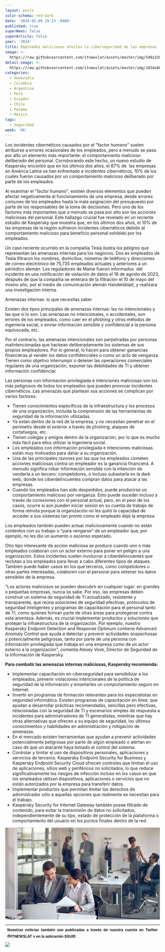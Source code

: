 ```yaml
---
layout: posts
color-schema: red-dark
date: '2024-02-09 19:23 -0400'
published: true
superNews: false
superArticle: false
year: '2024'
title: Empleados maliciosos afectan la ciberseguridad de las empresas
image: >-
  https://raw.githubusercontent.com/itnewslat/assets/master/img/540x320/Empleados-Oficina-p.jpg
detail-image: >-
  https://raw.githubusercontent.com/itnewslat/assets/master/img/1024x680/Empleados-Oficina-g.jpg
categories:
  - Venezuela
  - Colombia
  - Argentina
  - Perú
  - Ecuador
  - Chile
  - Panama
  - Mexico
tags:
  - Seguridad
week: '06'
---
```

Los incidentes cibernéticos causados por el "factor humano" suelen atribuirse a errores ocasionales de los empleados, pero a menudo se pasa por alto un elemento más importante: el comportamiento malicioso deliberado del personal. Corroborando este hecho, un nuevo estudio de Kaspersky encontró que en los últimos dos años, el 67% de  las empresas en América Latina se han enfrentado a incidentes cibernéticos, 10% de los cuales fueron causados por un comportamiento malicioso deliberado por parte de los empleados.

Al examinar el "factor humano", existen diversos elementos que pueden afectar negativamente al funcionamiento de una empresa, desde errores comunes de los empleados hasta la mala asignación del presupuesto por parte de los responsables de la toma de decisiones. Pero uno de los factores más importantes que a menudo se pasa por alto son las acciones maliciosas del personal. Este hallazgo crucial fue revelado en un reciente estudio de Kaspersky que muestra que, en los últimos dos años, el 10% de las empresas de la región sufrieron incidentes cibernéticos debido al comportamiento malicioso para beneficio personal exhibido por los empleados.

Un caso reciente ocurrido en la compañía Tesla ilustra los peligros que representan las amenazas internas para los negocios. Dos ex empleados de Tesla filtraron los nombres, domicilios, números de teléfono y direcciones de correo electrónico de 75,735 empleados actuales y anteriores a un periódico alemán. Los reguladores de Maine fueron informados  del incidente en una notificación de violación de datos el 18 de agosto de 2023, después de que la compañía se enterara de la filtración el 10 de mayo del mismo año, por el medio de comunicación alemán Handelsblatt, y realizara una investigación interna.

Amenazas internas: lo que necesitas saber

Existen dos tipos principales de amenazas internas: las no intencionales y las que sí lo son. Las amenazas no intencionales, o accidentales, son errores de los empleados, como caer en el phishing y otros métodos de ingeniería social, o enviar información sensible y confidencial a la persona equivocada, etc.

Por el contrario, las amenazas intencionales son perpetradas por personas malintencionadas que hackean deliberadamente los sistemas de sus propios empleadores. Por lo general, lo hacen para obtener ganancias financieras al vender los datos confidenciales o como un acto de venganza. Tienen como objetivo interrumpir o detener las operaciones comerciales regulares de una organización, exponer las debilidades de TI y obtener información confidencial.

Las personas con información privilegiada e intenciones maliciosas son los más peligrosos de todos los empleados que pueden provocar incidentes cibernéticos. Las amenazas que plantean sus acciones se complican por varios factores:

- Tienen conocimientos específicos de la infraestructura y los procesos de una organización, incluida la comprensión de las herramientas de seguridad de la información utilizadas.
- Ya están dentro de la red de la empresa, y no necesitan penetrar en el perímetro desde el exterior a través de phishing, ataques de cortafuegos, etc.
- Tienen colegas y amigos dentro de la organización, por lo que es mucho más fácil para ellos utilizar la ingeniería social.
- Los empleados con información privilegiada e intenciones maliciosas están muy motivados para dañar a su organización.
- Una de las principales razones por las que los empleados cometen acciones maliciosas contra un empleador es la ganancia financiera. A menudo significa robar información sensible con la intención de venderla a un tercero: competidores, o incluso subastarla en la dark web, donde los ciberdelincuentes compran datos para atacar a las empresas.
- Cuando los empleados han sido despedidos, puede producirse un comportamiento malicioso por venganza. Esto puede suceder incluso a través de conexiones con el personal actual, pero, en el peor de los casos, ocurre si aún pueden iniciar sesión en su cuenta de trabajo de forma remota porque la organización no les quitó la capacidad de acceder a sus sistemas tan pronto como el empleado dejó la empresa.

Los empleados también pueden actuar maliciosamente cuando no están contentos con su trabajo o "para vengarse" de un empleador que, por ejemplo, no les dio un aumento o ascenso esperado.

Otro tipo interesante de acción maliciosa se produce cuando uno o más empleados colaboran con un actor externo para poner en peligro a una organización. Estos incidentes suelen involucrar a ciberdelincuentes que reclutan a los empleados para llevar a cabo diferentes tipos de ataques. También puede haber casos en los que terceros, como competidores u otras partes interesadas, colaboren con el personal para obtener los datos sensibles de la empresa.

"Los actores maliciosos se pueden descubrir en cualquier lugar: en grandes o pequeñas empresas, nunca se sabe. Por eso, las empresas deben construir un sistema de seguridad de TI actualizado, resistente y transparente, que reúna soluciones de seguridad efectivas, protocolos de seguridad inteligentes y programas de capacitación para el personal tanto de TI, como quienes forman parte de otras áreas para protegerse contra esta amenaza. Además, es crucial implementar productos y soluciones que protejan la infraestructura de la organización. Por ejemplo, nuestro Kaspersky Endpoint Detection and Response Optimum contiene Advanced Anomaly Control que ayuda a detectar y prevenir actividades sospechosas y potencialmente peligrosas, tanto por parte de una persona con información privilegiada que trabaja en una empresa como de un actor externo a la organización", comenta Alexey Vovk, Director de Seguridad de la Información de Kaspersky.

**Para combatir las amenazas internas maliciosas, Kaspersky recomienda:**

- Implementar capacitación en ciberseguridad para sensibilizar a los empleados, prevenir violaciones intencionales de la política de seguridad de la información y enseñarles un comportamiento seguro en Internet.
- Invertir en programas de formación relevantes para los especialistas en seguridad informática. Existen programas de capacitación en línea  que ayudan a desarrollar prácticas recomendadas, sencillas pero efectivas, relacionadas con la seguridad de TI y escenarios simples de respuesta a incidentes para administradores de TI generalistas, mientras que hay otras alternativas que ofrecen a su equipo de seguridad, los últimos conocimientos y habilidades en administración y mitigación de amenazas.
- En el mercado existen herramientas que ayudan a prevenir actividades potencialmente peligrosas por parte de algún empleado o alertan en caso de que un atacante haya tomado el control del sistema. 
- Controlar y limitar el uso de dispositivos personales, aplicaciones y servicios de terceros. Kaspersky Endpoint Security for Business y Kaspersky Endpoint Security Cloud ofrecen controles que limitan el uso de aplicaciones, sitios web y periféricos no solicitados, lo que reduce significativamente los riesgos de infección incluso en los casos en que los empleados utilizan dispositivos, aplicaciones o servicios que no están autorizados por la empresa para transferir datos.   
- Implementar productos que permitan limitar los derechos de administrador sólo a aquellas opciones que realmente se necesitan para el trabajo.
- Kaspersky Security for Internet Gateway también posee filtrado de contenido, para evitar la transmisión de datos no solicitados, independientemente de su tipo, estado de protección de la plataforma o comportamiento del usuario en los puntos finales dentro de la red.

![](https://raw.githubusercontent.com/itnewslat/assets/master/img/540x320/Empleados-Oficina-p.jpg)

<table style="height: 42px;" width="569">
<tbody>
<tr>
<td style="text-align: justify;"><sub><strong>Nuestras noticias también son publicadas a través de nuestra cuenta en Twitter <a href="https://twitter.com/itnewslat?lang=es">@ITNEWSLAT</a> y en la aplicación <a href="https://squidapp.co/en/">SQUID</a></strong></sub></td>
</tr>
</tbody>
</table>

<img src="https://tracker.metricool.com/c3po.jpg?hash=56f88a41e39ab42c063cc51676587a04"/>
